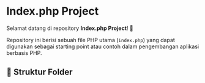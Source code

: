 # Index.php Project

Selamat datang di repository **Index.php Project**! 🎉

Repository ini berisi sebuah file PHP utama (`index.php`) yang dapat digunakan sebagai starting point atau contoh dalam pengembangan aplikasi berbasis PHP.

## 📂 Struktur Folder

